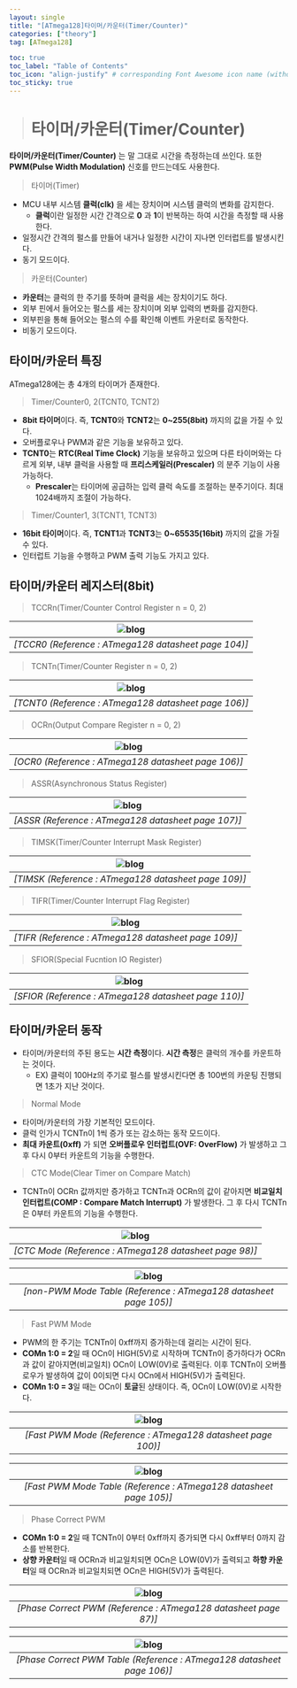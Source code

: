 ```yaml
---
layout: single
title: "[ATmega128]타이머/카운터(Timer/Counter)"
categories: ["theory"]
tag: [ATmega128]

toc: true
toc_label: "Table of Contents"
toc_icon: "align-justify" # corresponding Font Awesome icon name (without fa prefix)
toc_sticky: true
---
```


># 타이머/카운터(Timer/Counter)

**타이머/카운터(Timer/Counter)** 는 말 그대로 시간을 측정하는데 쓰인다. 또한 **PWM(Pulse Width Modulation)** 신호를 만드는데도 사용한다.

> 타이머(Timer)

* MCU 내부 시스템 **클럭(clk)** 을 세는 장치이며 시스템 클럭의 변화를 감지한다.
	* **클럭**이란 일정한 시간 간격으로 **0** 과 **1**이 반복하는 하여 시간을 측정할 때 사용한다.
* 일정시간 간격의 펄스를 만들어 내거나 일정한 시간이 지나면 인터럽트를 발생시킨다.
* 동기 모드이다.

> 카운터(Counter)

* **카운터**는 클럭의 한 주기를 뜻하며 클럭을 세는 장치이기도 하다.
* 외부 핀에서 들어오는 펄스를 세는 장치이며 외부 입력의 변화를 감지한다.
* 외부핀을 통해 들어오는 펄스의 수를 확인해 이벤트 카운터로 동작한다.
* 비동기 모드이다.



## 타이머/카운터 특징

ATmega128에는 총 4개의 타이머가 존재한다. 

> Timer/Counter0, 2(TCNT0, TCNT2)

* **8bit 타이머**이다. 즉, **TCNT0**와 **TCNT2**는 **0~255(8bit)** 까지의 값을 가질 수 있다.
* 오버플로우나 PWM과 같은 기능을 보유하고 있다.
* **TCNT0**는 **RTC(Real Time Clock)** 기능을 보유하고 있으며 다른 타이머와는 다르게 외부, 내부 클럭을 사용할 때 **프리스케일러(Prescaler)** 의 분주 기능이 사용 가능하다.
	* **Prescaler**는 타이머에 공급하는 입력 클럭 속도를 조절하는 분주기이다. 최대 1024배까지 조절이 가능하다.

> Timer/Counter1, 3(TCNT1, TCNT3)

* **16bit 타이머**이다. 즉, **TCNT1**과 **TCNT3**는 **0~65535(16bit)** 까지의 값을 가질 수 있다.
* 인터럽트 기능을 수행하고 PWM 출력 기능도 가지고 있다.


## 타이머/카운터 레지스터(8bit)

> TCCRn(Timer/Counter Control Register n = 0, 2)

|![blog](https://github.com/JiJinWoo/JiJinWoo.github.io/blob/master/assets/images/avrblog/TCCR0%20page%20104.PNG?raw=true)|
|:--:|
|*[TCCR0 (Reference : ATmega128 datasheet page 104)]*|

> TCNTn(Timer/Counter Register n = 0, 2)

|![blog](https://github.com/JiJinWoo/JiJinWoo.github.io/blob/master/assets/images/avrblog/TCTN0%20page%20106.PNG?raw=true)|
|:--:|
|*[TCNT0 (Reference : ATmega128 datasheet page 106)]*|

> OCRn(Output Compare Register n = 0, 2)

|![blog](https://github.com/JiJinWoo/JiJinWoo.github.io/blob/master/assets/images/avrblog/OCR0%20page%20106.PNG?raw=true)|
|:--:|
|*[OCR0 (Reference : ATmega128 datasheet page 106)]*|

> ASSR(Asynchronous Status Register)

|![blog](https://github.com/JiJinWoo/JiJinWoo.github.io/blob/master/assets/images/avrblog/ASSR%20page%20107.PNG?raw=true)|
|:--:|
|*[ASSR (Reference : ATmega128 datasheet page 107)]*|

> TIMSK(Timer/Counter Interrupt Mask Register)

|![blog](https://github.com/JiJinWoo/JiJinWoo.github.io/blob/master/assets/images/avrblog/TIMSK%20page%20109.PNG?raw=true)|
|:--:|
|*[TIMSK (Reference : ATmega128 datasheet page 109)]*|

> TIFR(Timer/Counter Interrupt Flag Register)

|![blog](https://github.com/JiJinWoo/JiJinWoo.github.io/blob/master/assets/images/avrblog/TIFR%20page%20109.PNG?raw=true)|
|:--:|
|*[TIFR (Reference : ATmega128 datasheet page 109)]*|

> SFIOR(Special Fucntion IO Register)

|![blog](https://github.com/JiJinWoo/JiJinWoo.github.io/blob/master/assets/images/avrblog/SFIOR%20page%20110.PNG?raw=true)|
|:--:|
|*[SFIOR (Reference : ATmega128 datasheet page 110)]*|

## 타이머/카운터 동작

* 타이머/카운터의 주된 용도는 **시간 측정**이다. **시간 측정**은 클럭의 개수를 카운트하는 것이다.
	* EX) 클럭이 100Hz의 주기로 펄스를 발생시킨다면 총 100번의 카운팅 진행되면 1초가 지난 것이다.

> Normal Mode

* 타이머/카운터의 가장 기본적인 모드이다.
* 클럭 인가시 TCNTn이 1씩 증가 또는 감소하는 동작 모드이다.
* **최대 카운트(0xff)** 가 되면 **오버플로우 인터럽트(OVF: OverFlow)** 가 발생하고 그 후 다시 0부터 카운트의 기능을 수행한다.


> CTC Mode(Clear Timer on Compare Match)

* TCNTn이 OCRn 값까지만 증가하고 TCNTn과 OCRn의 값이 같아지면 **비교일치 인터럽트(COMP : Compare Match Interrupt)** 가 발생한다. 그 후 다시 TCNTn은 0부터 카운트의 기능을 수행한다.

|![blog](https://github.com/JiJinWoo/JiJinWoo.github.io/blob/master/assets/images/avrblog/CTC%20mode%20page%2098.PNG?raw=true)|
|:--:|
|*[CTC Mode (Reference : ATmega128 datasheet page 98)]*|

|![blog](https://github.com/JiJinWoo/JiJinWoo.github.io/blob/master/assets/images/avrblog/non%20PWM%20mode%20page%20105.PNG?raw=true)|
|:--:|
|*[non-PWM Mode Table (Reference : ATmega128 datasheet page 105)]*|


> Fast PWM Mode

* PWM의 한 주기는 TCNTn이 0xff까지 증가하는데 걸리는 시간이 된다.
* **COMn 1:0 = 2**일 때 OCn이 HIGH(5V)로 시작하며 TCNTn이 증가하다가 OCRn과 값이 같아지면(비교일치) OCn이 LOW(0V)로 출력된다. 이후 TCNTn이 오버플로우가 발생하여 값이 0이되면 다시 OCn에서 HIGH(5V)가 출력된다.
* **COMn 1:0 = 3**일 때는 OCn이 **토글**된 상태이다. 즉, OCn이 LOW(0V)로 시작한다.

|![blog](https://github.com/JiJinWoo/JiJinWoo.github.io/blob/master/assets/images/avrblog/Fast%20PWM%20mode%20page%20100.PNG?raw=true)|
|:--:|
|*[Fast PWM Mode (Reference : ATmega128 datasheet page 100)]*|

|![blog](https://github.com/JiJinWoo/JiJinWoo.github.io/blob/master/assets/images/avrblog/Fast%20PWM%20mode%20page%20105.PNG?raw=true)|
|:--:|
|*[Fast PWM Mode Table (Reference : ATmega128 datasheet page 105)]*|


> Phase Correct PWM

* **COMn 1:0 = 2**일 때 TCNTn이 0부터 0xff까지 증가되면 다시 0xff부터 0까지 감소를 반복한다.
* **상향 카운터**일 때 OCRn과 비교일치되면 OCn은 LOW(0V)가 출력되고 **하향 카운터**일 때 OCRn과 비교일치되면 OCn은 HIGH(5V)가 출력된다.

|![blog](https://github.com/JiJinWoo/JiJinWoo.github.io/blob/master/assets/images/avrblog/Phase%20Correct%20PWM%20page%20101.PNG?raw=true)|
|:--:|
|*[Phase Correct PWM (Reference : ATmega128 datasheet page 87)]*|

|![blog](https://github.com/JiJinWoo/JiJinWoo.github.io/blob/master/assets/images/avrblog/Phase%20Correct%20PWM%20page%20106.PNG?raw=true)|
|:--:|
|*[Phase Correct PWM Table (Reference : ATmega128 datasheet page 106)]*|